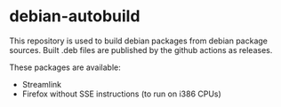 # debian-autobuild

This repository is used to build debian packages from debian package sources.
Built .deb files are published by the github actions as releases.

These packages are available:
 - Streamlink
 - Firefox without SSE instructions (to run on i386 CPUs)
